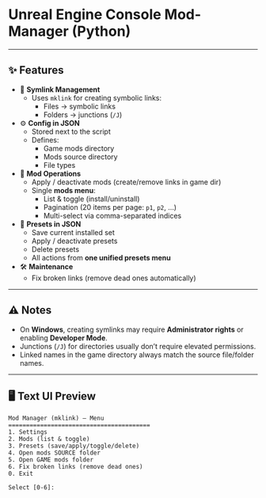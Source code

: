 # Unreal Engine Console Mod-Manager (Python)

---

## ✨ Features

- 🔗 **Symlink Management**  
  - Uses `mklink` for creating symbolic links:  
    - Files → symbolic links  
    - Folders → junctions (`/J`)  
- ⚙️ **Config in JSON**  
  - Stored next to the script  
  - Defines:  
    - Game mods directory  
    - Mods source directory  
    - File types  
- 🔄 **Mod Operations**  
  - Apply / deactivate mods (create/remove links in game dir)  
  - Single **mods menu**:  
    - List & toggle (install/uninstall)  
    - Pagination (20 items per page: `p1`, `p2`, …)  
    - Multi-select via comma-separated indices  
- 📂 **Presets in JSON**  
  - Save current installed set  
  - Apply / deactivate presets  
  - Delete presets  
  - All actions from **one unified presets menu**  
- 🛠️ **Maintenance**  
  - Fix broken links (remove dead ones automatically)  

---

## ⚠️ Notes

- On **Windows**, creating symlinks may require **Administrator rights** or enabling **Developer Mode**.  
- Junctions (`/J`) for directories usually don’t require elevated permissions.  
- Linked names in the game directory always match the source file/folder names.  

---

## 🖥️ Text UI Preview

```text
Mod Manager (mklink) — Menu
========================================
1. Settings
2. Mods (list & toggle)
3. Presets (save/apply/toggle/delete)
4. Open mods SOURCE folder
5. Open GAME mods folder
6. Fix broken links (remove dead ones)
0. Exit

Select [0-6]:

